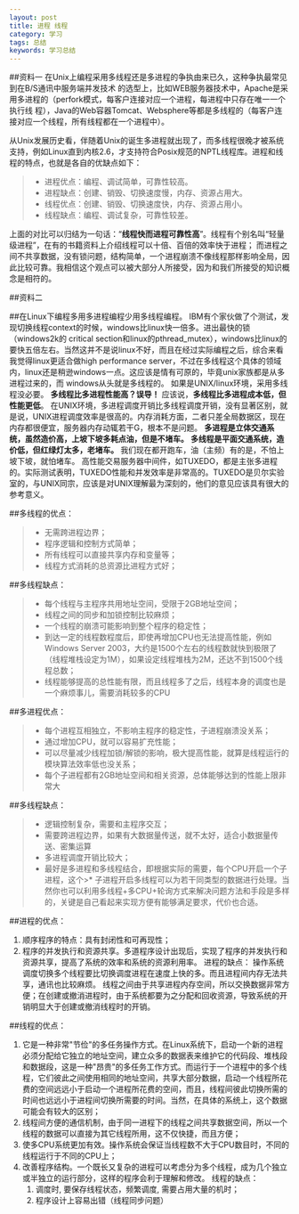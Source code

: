 ```yaml
---
layout: post
title: 进程 线程
category: 学习
tags: 总结
keywords: 学习总结
--- 
```



##资料一
在Unix上编程采用多线程还是多进程的争执由来已久，这种争执最常见到在B/S通讯中服务端并发技术 的选型上，比如WEB服务器技术中，Apache是采用多进程的（perfork模式，每客户连接对应一个进程，每进程中只存在唯一一个执行线 程），Java的Web容器Tomcat、Websphere等都是多线程的（每客户连接对应一个线程，所有线程都在一个进程中）。

从Unix发展历史看，伴随着Unix的诞生多进程就出现了，而多线程很晚才被系统支持，例如Linux直到内核2.6，才支持符合Posix规范的NPTL线程库。进程和线程的特点，也就是各自的优缺点如下：

>* 进程优点：编程、调试简单，可靠性较高。
>* 进程缺点：创建、销毁、切换速度慢，内存、资源占用大。
>* 线程优点：创建、销毁、切换速度快，内存、资源占用小。
>* 线程缺点：编程、调试复杂，可靠性较差。

上面的对比可以归结为一句话：“**线程快而进程可靠性高**”。线程有个别名叫“轻量级进程”，在有的书籍资料上介绍线程可以十倍、百倍的效率快于进程； 而进程之间不共享数据，没有锁问题，结构简单，一个进程崩溃不像线程那样影响全局，因此比较可靠。我相信这个观点可以被大部分人所接受，因为和我们所接受的知识概念是相符的。


##资料二

##在Linux下编程多用多进程编程少用多线程编程。
IBM有个家伙做了个测试，发现切换线程context的时候，windows比linux快一倍多。进出最快的锁（windows2k的 critical section和linux的pthread_mutex），windows比linux的要快五倍左右。当然这并不是说linux不好，而且在经过实际编程之后，综合来看我觉得linux更适合做high performance server，不过在多线程这个具体的领域内，linux还是稍逊windows一点。这应该是情有可原的，毕竟unix家族都是从多进程过来的，而 windows从头就是多线程的。
如果是UNIX/linux环境，采用多线程没必要。
**多线程比多进程性能高？误导！**
应该说，**多线程比多进程成本低，但性能更低**。
在UNIX环境，多进程调度开销比多线程调度开销，没有显著区别，就是说，UNIX进程调度效率是很高的。内存消耗方面，二者只差全局数据区，现在内存都很便宜，服务器内存动辄若干G，根本不是问题。
**多进程是立体交通系统，虽然造价高，上坡下坡多耗点油，但是不堵车。**
 **多线程是平面交通系统，造价低，但红绿灯太多，老堵车。**
我们现在都开跑车，油（主频）有的是，不怕上坡下坡，就怕堵车。
高性能交易服务器中间件，如TUXEDO，都是主张多进程的。实际测试表明，TUXEDO性能和并发效率是非常高的。TUXEDO是贝尔实验室的，与UNIX同宗，应该是对UNIX理解最为深刻的，他们的意见应该具有很大的参考意义。
 

##多线程的优点：
>* 无需跨进程边界； 
>* 程序逻辑和控制方式简单； 
>* 所有线程可以直接共享内存和变量等； 
>* 线程方式消耗的总资源比进程方式好； 

##多线程缺点：
>* 每个线程与主程序共用地址空间，受限于2GB地址空间； 
>* 线程之间的同步和加锁控制比较麻烦； 
>* 一个线程的崩溃可能影响到整个程序的稳定性； 
>* 到达一定的线程数程度后，即使再增加CPU也无法提高性能，例如Windows Server 2003，大约是1500个左右的线程数就快到极限了（线程堆栈设定为1M），如果设定线程堆栈为2M，还达不到1500个线程总数； 
>* 线程能够提高的总性能有限，而且线程多了之后，线程本身的调度也是一个麻烦事儿，需要消耗较多的CPU 
 
##多进程优点：
>* 每个进程互相独立，不影响主程序的稳定性，子进程崩溃没关系；
>* 通过增加CPU，就可以容易扩充性能；
>* 可以尽量减少线程加锁/解锁的影响，极大提高性能，就算是线程运行的模块算法效率低也没关系；
>* 每个子进程都有2GB地址空间和相关资源，总体能够达到的性能上限非常大

##多线程缺点：
>* 逻辑控制复杂，需要和主程序交互； 
>* 需要跨进程边界，如果有大数据量传送，就不太好，适合小数据量传送、密集运算 
>* 多进程调度开销比较大； 
>* 最好是多进程和多线程结合，即根据实际的需要，每个CPU开启一个子进程，这个>* 子进程开启多线程可以为若干同类型的数据进行处理。当然你也可以利用多线程+多CPU+轮询方式来解决问题方法和手段是多样的，关键是自己看起来实现方便有能够满足要求，代价也合适。
 

##进程的优点：
1.  顺序程序的特点：具有封闭性和可再现性；
2.  程序的并发执行和资源共享。多道程序设计出现后，实现了程序的并发执行和资源共享，提高了系统的效率和系统的资源利用率。
进程的缺点：
操作系统调度切换多个线程要比切换调度进程在速度上快的多。而且进程间内存无法共享，通讯也比较麻烦。
线程之间由于共享进程内存空间，所以交换数据非常方便；在创建或撤消进程时，由于系统都要为之分配和回收资源，导致系统的开销明显大于创建或撤消线程时的开销。
   
 
##线程的优点：
1.  它是一种非常"节俭"的多任务操作方式。在Linux系统下，启动一个新的进程必须分配给它独立的地址空间，建立众多的数据表来维护它的代码段、堆栈段和数据段，这是一种"昂贵"的多任务工作方式。而运行于一个进程中的多个线程，它们彼此之间使用相同的地址空间，共享大部分数据，启动一个线程所花费的空间远远小于启动一个进程所花费的空间，而且，线程间彼此切换所需的时间也远远小于进程间切换所需要的时间。当然，在具体的系统上，这个数据可能会有较大的区别；
2.  线程间方便的通信机制，由于同一进程下的线程之间共享数据空间，所以一个线程的数据可以直接为其它线程所用，这不仅快捷，而且方便；
3.  使多CPU系统更加有效。操作系统会保证当线程数不大于CPU数目时，不同的线程运行于不同的CPU上；
4.  改善程序结构。一个既长又复杂的进程可以考虑分为多个线程，成为几个独立或半独立的运行部分，这样的程序会利于理解和修改。
线程的缺点：
    1.  调度时, 要保存线程状态，频繁调度, 需要占用大量的机时；
    2.  程序设计上容易出错（线程同步问题）

